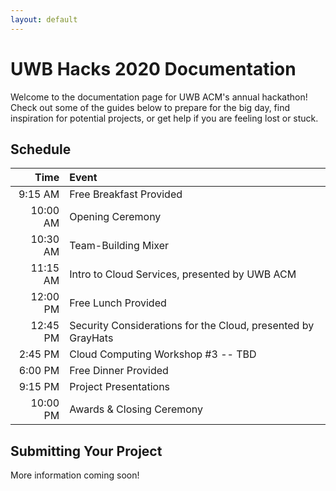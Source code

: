 ```yaml
---
layout: default
---
```


# UWB Hacks 2020 Documentation

Welcome to the documentation page for UWB ACM's annual hackathon! Check out 
some of the guides below to prepare for the big day, find inspiration
for potential projects, or get help if you are feeling lost or stuck. 

## Schedule
<!--  
TODO: This is mostly pulled from last year's schedule
-->
| Time     | Event                                                        |
|---------:|:-------------------------------------------------------------|
|  9:15 AM | Free Breakfast Provided                                      |
| 10:00 AM | Opening Ceremony                                             |
| 10:30 AM | Team-Building Mixer                                          |
| 11:15 AM | Intro to Cloud Services, presented by UWB ACM                |
| 12:00 PM | Free Lunch Provided                                          |
| 12:45 PM | Security Considerations for the Cloud, presented by GrayHats |
|  2:45 PM | Cloud Computing Workshop #3 -- TBD                           |
|  6:00 PM | Free Dinner Provided                                         |
|  9:15 PM | Project Presentations                                        |
| 10:00 PM | Awards & Closing Ceremony                                    |

<!--
## Useful Info

#### Getting Started
- [Preparing for the Hackathon]()
- [Project Ideas]()
- [What is _the cloud_?]()
- [Configuring Your Cloud Environment]()
- [Collaboration Tools]()

#### Logistics
 - [Getting Help]() 
 - [Forming a Team]()
 - [Project Submission]()
 - [Hackathon Rules]()
 - [Prize Categories & Criteria]()
 
#### Cloud Services
- [Data Storage]()
  - [AWS: Simple Storage Services (S3)]()
  - [Azure Storage]()
  - [Google Cloud Storage]()
- [Database Services]()
  - [AWS: DynamoDB]()
  - [Azure: Cosmos DB]()
  - [Google Cloud Firestore]()
- [Managed Notification Services]()
  - [AWS: Simple Notification Service (SNS)]()
  - [Azure Notification Hubs]()
  - [Google Cloud Pub/Sub]()
- [Serverless Compute]()
  - [AWS Lambda]()
  - [Azure Serverless]()
  - [Google Cloud Functions]()
- [Web App Deployment]()
  - [AWS Elastic Beanstalk]()
  - [Azure Web App Services]()
  - [Google Cloud App Engine]()
-->
## Submitting Your Project
More information coming soon!